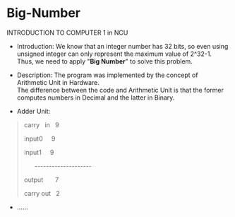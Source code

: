 # Big-Number
INTRODUCTION TO COMPUTER 1 in NCU
- Introduction: We know that an integer number has 32 bits, so even using unsigned integer can only represent the maximum value of 2^32-1. Thus, we need to apply "**Big Number**" to solve this problem.

- Description: The program was implemented by the concept of Arithmetic Unit in Hardware.  <br />
 The difference between the code and Arithmetic Unit is that the former computes numbers in Decimal and the latter in Binary.

- Adder Unit:
> <p>carry &nbsp in &nbsp	 9  <p/> 
> <p>input0  &nbsp &nbsp	9  <p/>
> <p>input1  &nbsp &nbsp	  9  <p/>
> <p>&nbsp &nbsp &nbsp   -------------------- <p/>
> <p>output &nbsp &nbsp &nbsp    7  <p/>
> <p>carry out &nbsp             2  <p/>

- ......
